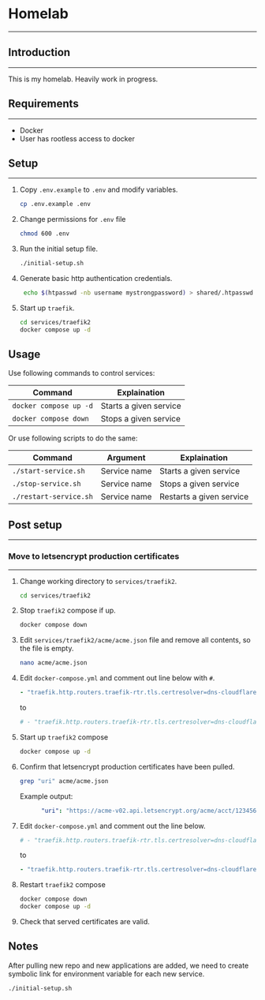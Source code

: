 # Homelab

---

## Introduction

---

This is my homelab. Heavily work in progress.

## Requirements

---

- Docker
- User has rootless access to docker

## Setup

---

1. Copy `.env.example` to `.env` and modify variables.
    ```bash
    cp .env.example .env
    ```

2. Change permissions for `.env` file
    ```bash
    chmod 600 .env
    ```

3. Run the initial setup file.
    ```bash
    ./initial-setup.sh
    ```

4. Generate basic http authentication credentials.
    ```bash
     echo $(htpasswd -nb username mystrongpassword) > shared/.htpasswd
    ```

5. Start up `traefik`.
    ```bash
    cd services/traefik2
    docker compose up -d
    ```

## Usage

Use following commands to control services:

Command | Explaination
-|-
`docker compose up -d` | Starts a given service
`docker compose down`  | Stops a given service

Or use following scripts to do the same:

Command | Argument | Explaination
-|-|-
`./start-service.sh`   | Service name | Starts a given service
`./stop-service.sh`    | Service name | Stops a given service
`./restart-service.sh` | Service name | Restarts a given service

## Post setup

---

### Move to letsencrypt production certificates

---

1. Change working directory to `services/traefik2`.
    ```bash
    cd services/traefik2
    ```

2. Stop `traefik2` compose if up.
    ```bash
    docker compose down
    ```

3. Edit `services/traefik2/acme/acme.json` file and remove all contents, so the file is empty.
    ```bash
    nano acme/acme.json
    ```

4. Edit `docker-compose.yml` and comment out line below with `#`.
    ```yml
    - "traefik.http.routers.traefik-rtr.tls.certresolver=dns-cloudflare"
    ```
    to
    ```yml
    # - "traefik.http.routers.traefik-rtr.tls.certresolver=dns-cloudflare"
    ```

5. Start up `traefik2` compose
    ```bash
    docker compose up -d
    ```

6. Confirm that letsencrypt production certificates have been pulled.
    ```bash
    grep "uri" acme/acme.json
    ```

    Example output: 

    ```yml
          "uri": "https://acme-v02.api.letsencrypt.org/acme/acct/123456789"
    ```
7. Edit `docker-compose.yml` and comment out the line below.

    ```yml
    # - "traefik.http.routers.traefik-rtr.tls.certresolver=dns-cloudflare"
    ```
    to
    ```yml
    - "traefik.http.routers.traefik-rtr.tls.certresolver=dns-cloudflare"
    ```

8. Restart `traefik2` compose
    ```bash
    docker compose down
    docker compose up -d
    ```

9. Check that served certificates are valid.

## Notes

After pulling new repo and new applications are added, we need to create symbolic link for environment variable for each new service.

```bash
./initial-setup.sh
```